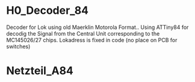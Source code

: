 # H0_Decoder_84
Decoder for Lok using old Maerklin Motorola Format..
Using ATTiny84 for decodig the Signal from the Central Unit corresponding to the MC145026/27 chips.
Lokadress is fixed in code (no place on PCB for switches)
# Netzteil_A84
